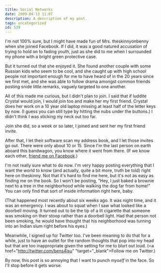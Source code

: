 ```yaml
---
title: Social Networks
date: 2009-04-13 11:07
description: A description of my post.
tags: uncategorized
id: 539
---
```

I'm not 100% sure, but I might have made fun of Mrs. theskinnyonbenny when she joined Facebook.  If I did, it was a good natured accusation of trying to hold on to fading youth, just as she did to me when I surrounded my phone with a bright green protective case.

But it turned out that she enjoyed it.  She found another couple with some Russian kids who seem to be cool, and she caught up with high school people not important enough for me to have heard of in the 20 years since we first met, and she was able to follow drama amongst common friends posting snide little remarks, vaguely targeted to one another.

All of this made me curious, but I didn't plan to join.  I said that if luddite Crystal would join, I would join too and make her my first friend.  Crystal does her work on a 10 year old laptop missing at least half of the letter keys by now.  (I guess you can still type by hitting the nubs under the buttons.)  I didn't think I was sticking my neck out too far.

Join she did, so a week or so later, I joined and sent her my first friend invite.

After that, I let their software scan my address book, and I let those invites go out.  There were only about 10 or 15.  Since I'm the last person on earth aboard this bandwagon, you know where it went from there.  (If we know each other, <a href="http://www.facebook.com/privacy/?view=search#/people/Ben-Schultz/1398128702/" target="_blank">friend me on Facebook</a>.)

I'm not really sure what to do now.  I'm very happy posting everything that I want the world to know (and actually, quite a bit more, truth be told) right here on theskinny.  Not that it's hard to find me here, but it's not as easy as finding me on the book.  So I won't be posting, "Hey, I just baked a brownie next to a tree in the neighborhood while walking the dog far from home!"  You can only find that sort of inside information right here, baby.

(That happened most recently about six weeks ago.  It was night time, and it was an emergency.  I was about to squat when I saw what looked like a doorbell moving.  It turned out to be the tip of a lit cigarette that someone was smoking on their stoop rather than a doorbell light.  Had that person not been smoking, he would have thought that his neighborhood was turning into an Indian slum right before his eyes.)

Meanwhile, I signed up for Twitter too.  I've been meaning to do that for a while, just to have an outlet for the random thoughts that pop into my head but that are too inappropriate given the setting for me to blurt out loud.  (<a href="http://twitter.com/bens4lsu" "target="_blank">Follow me on Twitter</a>.)

By now, this post is so annoying that I want to punch <i>myself</i> in the face.  So I'll stop before it gets worse.